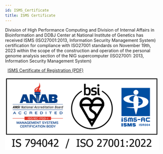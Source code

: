 ```yaml
---
id: ISMS_Certificate
title: ISMS Certificate
---
```



Division of High Performance Computing and Division of Internal Affairs in Bioinformation and DDBJ Center at National Institute of Genetics has received ISMS (ISO27001:2013, Information Security Management System) certification for compliance with ISO27001 standards on November 19th, 2023 
within the scope of the construction and operation of the personal genome analysis section of the NIG supercomputer (ISO27001: 2013, Information Security Management System)


<p>
&nbsp;&nbsp;<a class="box-link" href="/pdf/ISMS_2022.pdf" target="_blank">ISMS Certificate of Registration (PDF)</a>
</p>

![ISNS_ANAB_ISMS-AC_color_IS794042_w400.png](ISMS_ANAB_ISMS-AC_color_IS794042_w400.png)

